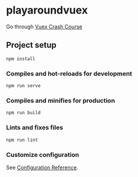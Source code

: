 # playaroundvuex

Go through [Vuex Crash Course](https://www.youtube.com/watch?v=5lVQgZzLMHc)

## Project setup

```
npm install
```

### Compiles and hot-reloads for development

```
npm run serve
```

### Compiles and minifies for production

```
npm run build
```

### Lints and fixes files

```
npm run lint
```

### Customize configuration

See [Configuration Reference](https://cli.vuejs.org/config/).
